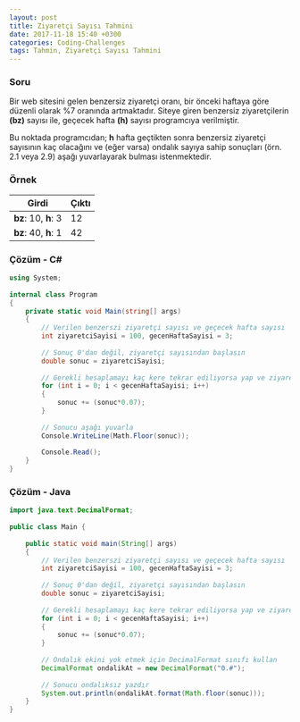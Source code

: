 ```yaml
---
layout: post
title: Ziyaretçi Sayısı Tahmini
date: 2017-11-18 15:40 +0300
categories: Coding-Challenges
tags: Tahmin, Ziyaretçi Sayısı Tahmini
---
```

### Soru
Bir web sitesini gelen benzersiz ziyaretçi oranı, bir önceki haftaya göre düzenli olarak %7 oranında artmaktadır. Siteye giren benzersiz ziyaretçilerin **(bz)** sayısı ile, geçecek hafta **(h)** sayısı programcıya verilmiştir. 

Bu noktada programcıdan; **h** hafta geçtikten sonra benzersiz ziyaretçi sayısının kaç olacağını ve (eğer varsa) ondalık sayıya sahip sonuçları (örn. 2.1 veya 2.9) aşağı yuvarlayarak bulması istenmektedir.

### Örnek

| Girdi                | Çıktı |
|----------------------|-------|
| **bz**: 10, **h**: 3 | 12    |
| **bz**: 40, **h**: 1 | 42    |

### Çözüm - C#
```csharp
using System;
 
internal class Program
{
    private static void Main(string[] args)
    {
        // Verilen benzerszi ziyaretçi sayısı ve geçecek hafta sayısı
        int ziyaretciSayisi = 100, gecenHaftaSayisi = 3;
 
        // Sonuç 0'dan değil, ziyaretçi sayısından başlasın
        double sonuc = ziyaretciSayisi;
 
        // Gerekli hesaplamayı kaç kere tekrar ediliyorsa yap ve ziyaretçi sayısının üzerine ekle
        for (int i = 0; i < gecenHaftaSayisi; i++)
        {
            sonuc += (sonuc*0.07);
        }
 
        // Sonucu aşağı yuvarla
        Console.WriteLine(Math.Floor(sonuc));
 
        Console.Read();
    }
}
```

### Çözüm - Java
```java
import java.text.DecimalFormat;
 
public class Main {
 
    public static void main(String[] args)
    {
        // Verilen benzerszi ziyaretçi sayısı ve geçecek hafta sayısı
        int ziyaretciSayisi = 100, gecenHaftaSayisi = 3;
 
        // Sonuç 0'dan değil, ziyaretçi sayısından başlasın
        double sonuc = ziyaretciSayisi;
 
        // Gerekli hesaplamayı kaç kere tekrar ediliyorsa yap ve ziyaretçi sayısının üzerine ekle
        for (int i = 0; i < gecenHaftaSayisi; i++)
        {
            sonuc += (sonuc*0.07);
        }
 
        // Ondalık ekini yok etmek için DecimalFormat sınıfı kullan
        DecimalFormat ondalikAt = new DecimalFormat("0.#");
 
        // Sonucu ondalıksız yazdır
        System.out.println(ondalikAt.format(Math.floor(sonuc)));
    }
}
```